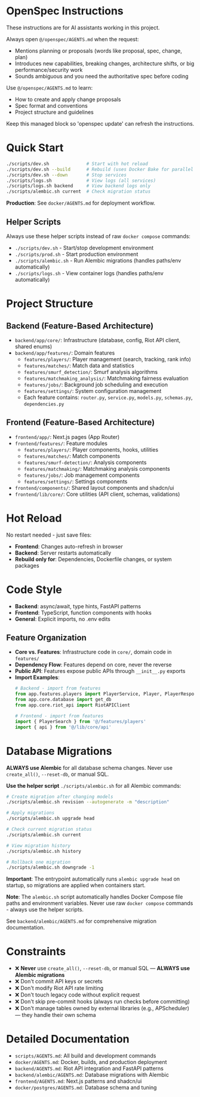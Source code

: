 <!-- OPENSPEC:START -->
# OpenSpec Instructions

These instructions are for AI assistants working in this project.

Always open `@/openspec/AGENTS.md` when the request:
- Mentions planning or proposals (words like proposal, spec, change, plan)
- Introduces new capabilities, breaking changes, architecture shifts, or big performance/security work
- Sounds ambiguous and you need the authoritative spec before coding

Use `@/openspec/AGENTS.md` to learn:
- How to create and apply change proposals
- Spec format and conventions
- Project structure and guidelines

Keep this managed block so 'openspec update' can refresh the instructions.

<!-- OPENSPEC:END -->

# Quick Start

```bash
./scripts/dev.sh              # Start with hot reload
./scripts/dev.sh --build      # Rebuild (uses Docker Bake for parallel builds)
./scripts/dev.sh --down       # Stop services
./scripts/logs.sh             # View logs (all services)
./scripts/logs.sh backend     # View backend logs only
./scripts/alembic.sh current  # Check migration status
```

**Production**: See `docker/AGENTS.md` for deployment workflow.

## Helper Scripts

Always use these helper scripts instead of raw `docker compose` commands:

- `./scripts/dev.sh` - Start/stop development environment
- `./scripts/prod.sh` - Start production environment
- `./scripts/alembic.sh` - Run Alembic migrations (handles paths/env automatically)
- `./scripts/logs.sh` - View container logs (handles paths/env automatically)

# Project Structure

## Backend (Feature-Based Architecture)

- `backend/app/core/`: Infrastructure (database, config, Riot API client, shared enums)
- `backend/app/features/`: Domain features
  - `features/players/`: Player management (search, tracking, rank info)
  - `features/matches/`: Match data and statistics
  - `features/smurf_detection/`: Smurf analysis algorithms
  - `features/matchmaking_analysis/`: Matchmaking fairness evaluation
  - `features/jobs/`: Background job scheduling and execution
  - `features/settings/`: System configuration management
  - Each feature contains: `router.py`, `service.py`, `models.py`, `schemas.py`, `dependencies.py`

## Frontend (Feature-Based Architecture)

- `frontend/app/`: Next.js pages (App Router)
- `frontend/features/`: Feature modules
  - `features/players/`: Player components, hooks, utilities
  - `features/matches/`: Match components
  - `features/smurf-detection/`: Analysis components
  - `features/matchmaking/`: Matchmaking analysis components
  - `features/jobs/`: Job management components
  - `features/settings/`: Settings components
- `frontend/components/`: Shared layout components and shadcn/ui
- `frontend/lib/core/`: Core utilities (API client, schemas, validations)

# Hot Reload

No restart needed - just save files:

- **Frontend**: Changes auto-refresh in browser
- **Backend**: Server restarts automatically
- **Rebuild only for**: Dependencies, Dockerfile changes, or system packages

# Code Style

- **Backend**: async/await, type hints, FastAPI patterns
- **Frontend**: TypeScript, function components with hooks
- **General**: Explicit imports, no .env edits

## Feature Organization

- **Core vs. Features**: Infrastructure code in `core/`, domain code in `features/`
- **Dependency Flow**: Features depend on core, never the reverse
- **Public API**: Features expose public APIs through `__init__.py` exports
- **Import Examples**:
  ```python
  # Backend - import from features
  from app.features.players import PlayerService, Player, PlayerResponse
  from app.core.database import get_db
  from app.core.riot_api import RiotAPIClient

  # Frontend - import from features
  import { PlayerSearch } from '@/features/players'
  import { api } from '@/lib/core/api'
  ```

# Database Migrations

**ALWAYS use Alembic** for all database schema changes. Never use `create_all()`, `--reset-db`, or manual SQL.

**Use the helper script** `./scripts/alembic.sh` for all Alembic commands:

```bash
# Create migration after changing models
./scripts/alembic.sh revision --autogenerate -m "description"

# Apply migrations
./scripts/alembic.sh upgrade head

# Check current migration status
./scripts/alembic.sh current

# View migration history
./scripts/alembic.sh history

# Rollback one migration
./scripts/alembic.sh downgrade -1
```

**Important**: The entrypoint automatically runs `alembic upgrade head` on startup, so migrations are applied when containers start.

**Note**: The `alembic.sh` script automatically handles Docker Compose file paths and environment variables. Never use raw `docker compose` commands - always use the helper scripts.

See `backend/alembic/AGENTS.md` for comprehensive migration documentation.

# Constraints

- ❌ **Never** use `create_all()`, `--reset-db`, or manual SQL — **ALWAYS use Alembic migrations**
- ❌ Don't commit API keys or secrets
- ❌ Don't modify Riot API rate limiting
- ❌ Don't touch legacy code without explicit request
- ❌ Don't skip pre-commit hooks (always run checks before committing)
- ❌ Don't manage tables owned by external libraries (e.g., APScheduler) — they handle their own schema

# Detailed Documentation

- `scripts/AGENTS.md`: All build and development commands
- `docker/AGENTS.md`: Docker, builds, and production deployment
- `backend/AGENTS.md`: Riot API integration and FastAPI patterns
- `backend/alembic/AGENTS.md`: Database migrations with Alembic
- `frontend/AGENTS.md`: Next.js patterns and shadcn/ui
- `docker/postgres/AGENTS.md`: Database schema and tuning
